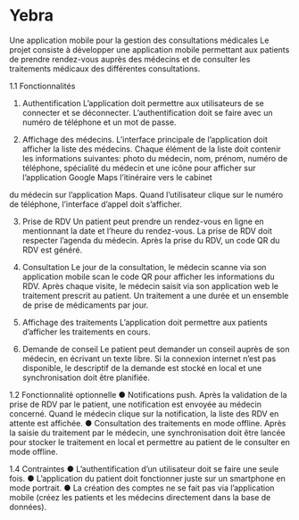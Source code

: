 # Yebra

Une application mobile pour la gestion des consultations médicales
Le projet consiste à développer une application mobile permettant aux patients de prendre rendez-vous auprès des médecins et de consulter les traitements médicaux des différentes consultations.

1.1 Fonctionnalités
1. Authentification
L’application doit permettre aux utilisateurs de se connecter et se déconnecter. L’authentification doit se faire avec un numéro de téléphone et un mot de passe.

2. Affichage des médecins.
L’interface principale de l’application doit afficher la liste des médecins. Chaque élément de la liste doit contenir les informations suivantes: photo du médecin, nom, prénom, numéro de téléphone, spécialité du médecin et une icône pour afficher sur l’application Google Maps l’itinéraire vers le cabinet

du médecin sur l’application Maps. Quand l’utilisateur clique sur le numéro de téléphone, l’interface d’appel doit s’afficher.

3. Prise de RDV
Un patient peut prendre un rendez-vous en ligne en mentionnant la date et l’heure du rendez-vous. La prise de RDV doit respecter l’agenda du médecin. Après la prise du RDV, un code QR du RDV est généré.

4. Consultation
Le jour de la consultation, le médecin scanne via son application mobile scan le code QR pour afficher les informations du RDV. Après chaque visite, le médecin saisit via son application web le traitement prescrit au patient. Un traitement a une durée et un ensemble de prise de médicaments par jour.

5. Affichage des traitements
L’application doit permettre aux patients d’afficher les traitements en cours.

6. Demande de conseil
Le patient peut demander un conseil auprès de son médecin, en écrivant un texte libre. Si la connexion internet n’est pas disponible, le descriptif de la demande est stocké en local et une synchronisation doit être planifiée.

1.2 Fonctionnalité optionnelle
● Notifications push. Après la validation de la prise de RDV par le patient, une notification est envoyée au médecin concerné. Quand le médecin clique sur la notification, la liste des RDV en attente est affichée. ● Consultation des traitements en mode offline. Après la saisie du traitement par le médecin, une synchronisation doit être lancée pour stocker le traitement en local et permettre au patient de le consulter en mode offline.

1.4 Contraintes
● L’authentification d’un utilisateur doit se faire une seule fois. ● L’application du patient doit fonctionner juste sur un smartphone en mode portrait. ● La création des comptes ne se fait pas via l’application mobile (créez les patients et les médecins directement dans la base de données).

